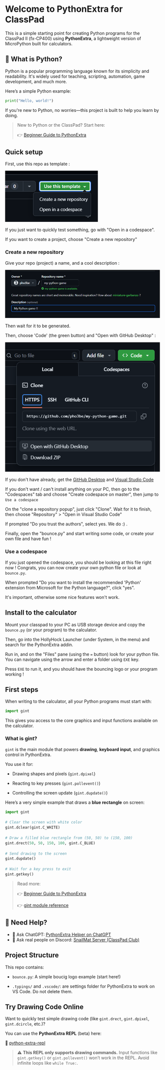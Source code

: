 # Welcome to PythonExtra for ClassPad

This is a simple starting point for creating Python programs for the ClassPad II (fx-CP400) using **PythonExtra**, a lightweight version of MicroPython built for calculators.


## 🐍 What is Python?

Python is a popular programming language known for its simplicity and readability. It's widely used for teaching, scripting, automation, game development, and much more.

Here’s a simple Python example:

```python
print("Hello, world!")
```

If you're new to Python, no worries—this project is built to help you learn by doing.

> New to Python or the ClassPad?
> Start here:
>
> 👉 [Beginner Guide to PythonExtra](https://classpaddev.github.io/wiki/python/introduction)


## Quick setup

First, use this repo as template :

![use this template](.docs/template.png)

If you just want to quickly test something, go with "Open in a codespace".

If you want to create a project, choose "Create a new repository"


### Create a new repository
Give your repo (project) a name, and a cool description :

![create repo](.docs/repo.png)

Then wait for it to be generated.

Then, choose 'Code' (the green button) and "Open with GitHub Desktop" :

![Open with GitHub Desktop](.docs/ghd.png)

If you don't have already, get the [GitHub Desktop](https://desktop.github.com/download/) and [Visual Studio Code](https://code.visualstudio.com/Download)

If you don't want / can't install anything on your PC, then go to the "Codespaces" tab and choose "Create codespace on master", then jump to `Use a codespace`

On the "clone a repository popup", just click "Clone".
Wait for it to finish, then choose "Repository" > "Open in Visual Studio Code"

If prompted "Do you trust the authors", select yes. We do :) .

Finally, open the "bounce.py" and start writing some code, or create your own file and have fun !

### Use a codespace

If you just opened the codespace, you should be looking at this file right now ! Congrats, you can now create your own python file or look at `bounce.py`.

When prompted "Do you want to install the recommended 'Python' extension from Microsoft for the Python language?", click "yes".

It's important, otherwise some nice features won't work.

## Install to the calculator

Mount your classpad to your PC as USB storage device and copy the `bounce.py` (or your program) to the calculator.

Then, go into the HollyHock Launcher (under System, in the menu) and search for the PythonExtra addin.

Run in, and on the "Files" pane (using the `=` button) look for your python file. You can navigate using the arrow and enter a folder using `EXE` key.

Press `EXE` to run it, and you should have the bouncing logo or your program working !

## First steps

When writing to the calculator, all your Python programs must start with:

```python
import gint
```

This gives you access to the core graphics and input functions available on the calculator.

### What is gint?
`gint` is the main module that powers **drawing**, **keyboard input**, and graphics control in PythonExtra.

You use it for:

- Drawing shapes and pixels (`gint.dpixel`)

- Reacting to key presses (`gint.pollevent()`)

- Controlling the screen update (`gint.dupdate()`)

Here’s a very simple example that draws a **blue rectangle** on screen:

```python
import gint

# Clear the screen with white color
gint.dclear(gint.C_WHITE)

# Draw a filled blue rectangle from (50, 50) to (150, 100)
gint.drect(50, 50, 150, 100, gint.C_BLUE)

# Send drawing to the screen
gint.dupdate()

# Wait for a key press to exit
gint.getkey()
```

> Read more:
>
> 👉 [Beginner Guide to PythonExtra](https://classpaddev.github.io/wiki/python/introduction)
>
> 👉 [gint module reference](https://git.planet-casio.com/Lephenixnoir/PythonExtra/src/branch/main/docs/sh/modgint-en.md)

## 💬 Need Help?

- 🧠 Ask ChatGPT:
    [PythonExtra Helper on ChatGPT](https://chatgpt.com/g/g-67fb8fb50e2c8191a7df1b814ad8fce9-pythonextra-helper)
- 💬 Ask real people on Discord: 
    [SnailMat Server (ClassPad Club)](https://discord.gg/jZQWY9DBKT)

## Project Structure
This repo contains:

- `bounce.py`: A simple boucig logo example (start here!)

- `.typings/` and `.vscode/`: are settings folder for PythonExtra to work on VS Code. Do not delete them.


## Try Drawing Code Online

Want to quickly test simple drawing code (like `gint.drect`, `gint.dpixel`, `gint.dcircle`, etc.)?

You can use the **PythonExtra REPL** (beta) here:

🧪 [python-extra-repl](https://therainbowphoenix.github.io/python-extra-repl/)

> ⚠️ **This REPL only supports drawing commands.**
> Input functions like `gint.getkey()` or `gint.pollevent()` won’t work in the REPL. Avoid infinite loops like `while True:`.